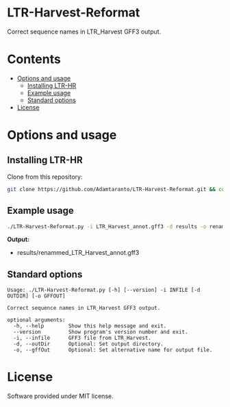 # LTR-Harvest-Reformat

Correct sequence names in LTR_Harvest GFF3 output.

# Contents

* [Options and usage](#options-and-usage)
    * [Installing LTR-HR](#installing-ltr-hr)
    * [Example usage](#example-usage)
    * [Standard options](#standard-options)
* [License](#license)

# Options and usage

## Installing LTR-HR

Clone from this repository:

```bash
git clone https://github.com/Adamtaranto/LTR-Harvest-Reformat.git && cd LTR-Harvest-Reformat
```

## Example usage

```bash
./LTR-Harvest-Reformat.py -i LTR_Harvest_annot.gff3 -d results -o renammed_LTR_Harvest_annot.gff3
```

**Output:**
  - results/renammed_LTR_Harvest_annot.gff3

## Standard options

```
Usage: ./LTR-Harvest-Reformat.py [-h] [--version] -i INFILE [-d OUTDIR] [-o GFFOUT]

Correct sequence names in LTR_Harvest GFF3 output.

optional arguments:
  -h, --help        Show this help message and exit.
  --version         Show program's version number and exit.
  -i, --infile      GFF3 file from LTR_Harvest.
  -d, --outDir      Optional: Set output directory.
  -o, --gffOut      Optional: Set alternative name for output file.
```

# License

Software provided under MIT license.